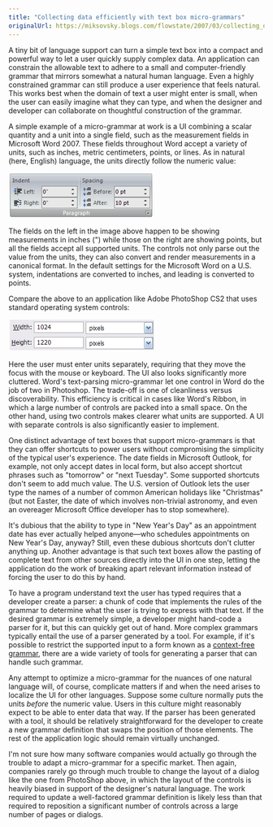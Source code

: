 ```yaml
---
title: "Collecting data efficiently with text box micro-grammars"
originalUrl: https://miksovsky.blogs.com/flowstate/2007/03/collecting_data.html
---
```


<p>
  A tiny bit of language support can turn a simple text box into a compact and
  powerful way to let a user quickly supply complex data. An application can
  constrain the allowable text to adhere to a small and computer-friendly
  grammar that mirrors somewhat a natural human language. Even a highly
  constrained grammar can still produce a user experience that feels natural.
  This works best when the domain of text a user might enter is small, when the
  user can easily imagine what they can type, and when the designer and
  developer can collaborate on thoughtful construction of the grammar.
</p>
<p>
  A simple example of a micro-grammar at work is a UI combining a scalar
  quantity and a unit into a single field, such as the measurement fields in
  Microsoft Word 2007. These fields throughout Word accept a variety of units,
  such as inches, metric centimeters, points, or lines. As in natural (here,
  English) language, the units directly follow the numeric value:
</p>
<p>
  <img src="/images/flowstate/102106_1833_Microgramma1_1.png" />
</p>
<p>
  The fields on the left in the image above happen to be showing measurements in
  inches (&quot;) while those on the right are showing points, but all the
  fields accept all supported units. The controls not only parse out the value
  from the units, they can also convert and render measurements in a canonical
  format. In the default settings for the Microsoft Word on a U.S. system,
  indentations are converted to inches, and leading is converted to points.
</p>
<p>
  Compare the above to an application like Adobe PhotoShop CS2 that uses
  standard operating system controls:
</p>
<p>
  <img src="/images/flowstate/102106_1833_Microgramma2.png" />
</p>
<p>
  Here the user must enter units separately, requiring that they move the focus
  with the mouse or keyboard. The UI also looks significantly more cluttered.
  Word's text-parsing micro-grammar let one control in Word do the job of two in
  Photoshop. The trade-off is one of cleanliness versus discoverability. This
  efficiency is critical in cases like Word's Ribbon, in which a large number of
  controls are packed into a small space. On the other hand, using two controls
  makes clearer what units are supported. A UI with separate controls is also
  significantly easier to implement.
</p>
<p>
  One distinct advantage of text boxes that support micro-grammars is that they
  can offer shortcuts to power users without compromising the simplicity of the
  typical user's experience. The date fields in Microsoft Outlook, for example,
  not only accept dates in local form, but also accept shortcut phrases such as
  &quot;tomorrow&quot; or &quot;next Tuesday&quot;. Some supported shortcuts
  don't seem to add much value. The U.S. version of Outlook lets the user type
  the names of a number of common American holidays like &quot;Christmas&quot;
  (but not Easter, the date of which involves non-trivial astronomy, and even an
  overeager Microsoft Office developer has to stop somewhere).
</p>
<p>
  It's dubious that the ability to type in &quot;New Year's Day&quot; as an
  appointment date has ever actually helped anyone—who schedules appointments on
  New Year's Day, anyway? Still, even these dubious shortcuts don't clutter
  anything up. Another advantage is that such text boxes allow the pasting of
  complete text from other sources directly into the UI in one step, letting the
  application do the work of breaking apart relevant information instead of
  forcing the user to do this by hand.
</p>
<p>
  To have a program understand text the user has typed requires that a developer
  create a parser: a chunk of code that implements the rules of the grammar to
  determine what the user is trying to express with that text. If the desired
  grammar is extremely simple, a developer might hand-code a parser for it, but
  this can quickly get out of hand. More complex grammars typically entail the
  use of a parser generated by a tool. For example, if it's possible to restrict
  the supported input to a form known as a
  <a href="http://en.wikipedia.org/wiki/Context-free_grammar"
    >context-free grammar</a
  >, there are a wide variety of tools for generating a parser that can handle
  such grammar.
</p>
<p>
  Any attempt to optimize a micro-grammar for the nuances of one natural
  language will, of course, complicate matters if and when the need arises to
  localize the UI for other languages. Suppose some culture normally puts the
  units <em>before</em> the numeric value. Users in this culture might
  reasonably expect to be able to enter data that way. If the parser has been
  generated with a tool, it should be relatively straightforward for the
  developer to create a new grammar definition that swaps the position of those
  elements. The rest of the application logic should remain virtually unchanged.
</p>
<p>
  I'm not sure how many software companies would actually go through the trouble
  to adapt a micro-grammar for a specific market. Then again, companies rarely
  go through much trouble to change the layout of a dialog like the one from
  PhotoShop above, in which the layout of the controls is heavily biased in
  support of the designer's natural language. The work required to update a
  well-factored grammar definition is likely less than that required to
  reposition a significant number of controls across a large number of pages or
  dialogs.
</p>
